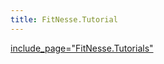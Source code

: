 ```yaml
---
title: FitNesse.Tutorial
---
```

[include_page="FitNesse.Tutorials"](include_page="FitNesse.Tutorials")
 
